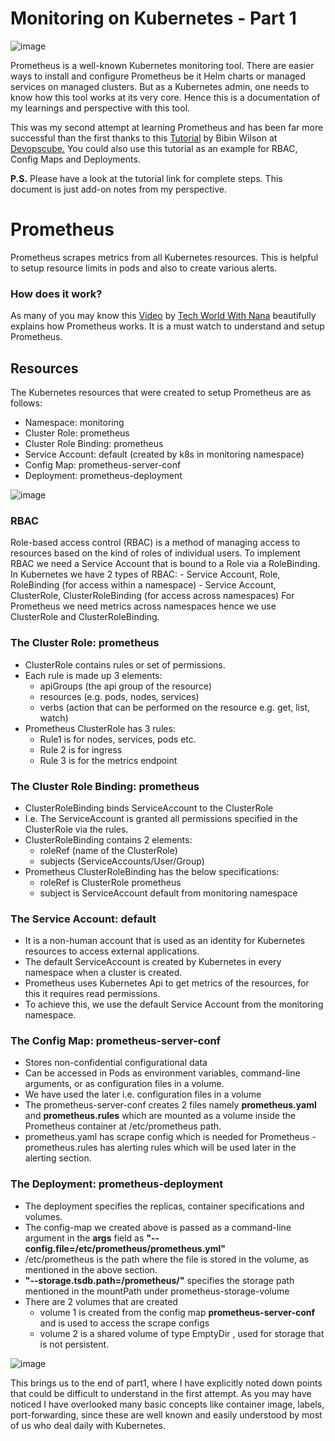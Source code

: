 # Monitoring on Kubernetes - Part 1

![image](https://github.com/heloise-viegas/kubernetes-monitoring/assets/37453877/6d89d7fc-cdba-4ec4-be87-6229ffe3c745)

Prometheus is a well-known Kubernetes monitoring tool. There are easier ways to install and configure Prometheus be it Helm charts or managed services on managed clusters.
But as a Kubernetes admin, one needs to know how this tool works at its very core.
Hence this is a documentation of my learnings and perspective with this tool.

This was my second attempt at learning Prometheus and has been far more successful than the first thanks to this [Tutorial](https://devopscube.com/setup-prometheus-monitoring-on-kubernetes/) by Bibin Wilson at [Devopscube.](https://devopscube.com/)
You could also use this tutorial as an example for RBAC, Config Maps and Deployments.

**P.S.** Please have a look at the tutorial link for complete steps. This document is just add-on notes from my perspective.

# Prometheus
Prometheus scrapes metrics from all Kubernetes resources. This is helpful to setup resource limits in pods and also to create various alerts.
### How does it work?

As many of you may know this [Video](https://youtu.be/h4Sl21AKiDg?si=aW4Sh00qy7r-8cdC) by [Tech World With Nana](https://www.techworld-with-nana.com/) beautifully explains how Prometheus works. It is a must watch to understand and setup Prometheus. 

## Resources 
The Kubernetes resources that were created to setup Prometheus are as follows:
- Namespace: monitoring
- Cluster Role: prometheus
- Cluster Role Binding: prometheus
- Service Account: default (created by k8s in monitoring namespace)
- Config Map: prometheus-server-conf
- Deployment: prometheus-deployment


![image](https://github.com/heloise-viegas/kubernetes-monitoring/assets/37453877/e5e03b81-6cc2-4414-aeb3-6d7be75d4723)
 
### RBAC
Role-based access control (RBAC) is a method of managing access to resources based on the kind of roles of individual users.
To implement RBAC we need a Service Account that is bound to a Role via a RoleBinding.
In Kubernetes we have 2 types of RBAC: 
    - Service Account, Role, RoleBinding (for access within a namespace)
    - Service Account, ClusterRole, ClusterRoleBinding (for access across namespaces)
For Prometheus we need metrics across namespaces hence we use ClusterRole and   ClusterRoleBinding.

### The Cluster Role: prometheus
 - ClusterRole contains rules or set of permissions.
 - Each rule is made up 3 elements:
	 - apiGroups (the api group of the resource)
	 - resources (e.g. pods, nodes, services)
	 - verbs (action that can be performed on the resource e.g. get, list, watch)
 - Prometheus ClusterRole has 3 rules:
	 - Rule1 is for nodes, services, pods etc.
	 - Rule 2 is for ingress
	 - Rule 3 is for the metrics endpoint

### The Cluster Role Binding: prometheus
- ClusterRoleBinding binds ServiceAccount to the ClusterRole
- I.e. The ServiceAccount is granted all permissions specified in the ClusterRole via the rules.
- ClusterRoleBinding contains 2 elements:
	 - roleRef (name of the ClusterRole)
	 - subjects (ServiceAccounts/User/Group)
- Prometheus ClusterRoleBinding has the below specifications:
	- roleRef is ClusterRole prometheus
	- subject is ServiceAccount default from monitoring namespace

### The Service Account: default
- It is a non-human account that is used as an identity for Kubernetes resources to access external applications.
- The default ServiceAccount is created by Kubernetes in every namespace when a cluster is created.
- Prometheus uses Kubernetes Api to get metrics of the resources, for this it requires read permissions.
- To achieve this, we use the default Service Account from the monitoring namespace.

### The Config Map: prometheus-server-conf
   - Stores non-confidential configurational data
   - Can be accessed in Pods as environment variables, command-line arguments, or as configuration files in a volume.
   - We have used the later i.e. configuration files in a volume
   -  The prometheus-server-conf creates 2 files namely **prometheus.yaml** and **prometheus.rules** which are mounted as a volume inside the Prometheus container at /etc/prometheus path.
   - prometheus.yaml has scrape config which is needed for Prometheus
	- prometheus.rules has alerting rules which will be used later in the alerting section.

### The Deployment: prometheus-deployment
- The deployment specifies the replicas, container specifications and volumes.
- The config-map we created above is passed as a command-line argument in the **args** field as **"--config.file=/etc/prometheus/prometheus.yml"**
- /etc/prometheus is the path where the file is stored in the volume, as mentioned in the above section.
- **"--storage.tsdb.path=/prometheus/"** specifies the storage path mentioned in the mountPath under prometheus-storage-volume
- There are 2 volumes that are created
	- volume 1 is created from the config map **prometheus-server-conf** and is used   to access the scrape configs
	- volume 2 is a shared volume of type EmptyDir , used for storage that is not persistent.

![image](https://github.com/heloise-viegas/kubernetes-monitoring/assets/37453877/edc02ab5-f9a8-40ee-b52d-4f8f01cf5169)

This brings us to the end of part1, where I have explicitly noted down points that could be difficult to understand in the first attempt.
As you may have noticed I have overlooked many basic concepts like container image, labels, port-forwarding, since these are well known and easily understood by most of us who deal daily with Kubernetes.
